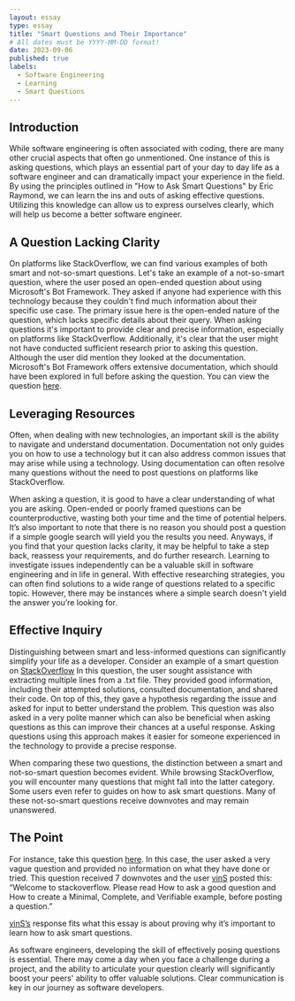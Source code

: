 ```yaml
---
layout: essay
type: essay
title: "Smart Questions and Their Importance"
# All dates must be YYYY-MM-DD format!
date: 2023-09-06
published: true
labels:
  - Software Engineering
  - Learning
  - Smart Questions
---
```



## Introduction
While software engineering is often associated with coding, there are many other crucial aspects that often go unmentioned. One instance of this is asking questions, which plays an essential part of your day to day life as a software engineer and can dramatically impact your experience in the field. By using the principles outlined in "How to Ask Smart Questions" by Eric Raymond, we can learn the ins and outs of asking effective questions. Utilizing this knowledge can allow us to express ourselves clearly, which will help us become a better software engineer.
  
## A Question Lacking Clarity
On platforms like StackOverflow, we can find various examples of both smart and not-so-smart questions. Let's take an example of a not-so-smart question, where the user posed an open-ended question about using Microsoft's Bot Framework. They asked if anyone had experience with this technology because they couldn't find much information about their specific use case. The primary issue here is the open-ended nature of the question, which lacks specific details about their query. When asking questions it's important to provide clear and precise information, especially on platforms like StackOverflow. Additionally, it's clear that the user might not have conducted sufficient research prior to asking this question. Although the user did mention they looked at the documentation. Microsoft's Bot Framework offers extensive documentation, which should have been explored in full before asking the question. You can view the question <a href ="https://stackoverflow.com/questions/77054656/bot-for-microsoft-teams">here</a>.


## Leveraging Resources
Often, when dealing with new technologies, an important skill is the ability to navigate and understand documentation. Documentation not only guides you on how to use a technology but it can also address common issues that may arise while using a technology.  Using documentation can often resolve many questions without the need to post questions on platforms like StackOverflow.

When asking a question, it is good to have a clear understanding of what you are asking. Open-ended or poorly framed questions can be counterproductive, wasting both your time and the time of potential helpers. It’s also important to note that there is no reason you should post a question if a simple google search will yield you the results you need. Anyways, if you find that your question lacks clarity, it may be helpful to take a step back, reassess your requirements, and do further research. Learning to investigate issues independently can be a valuable skill in software engineering and in life in general. With effective researching strategies, you can often find solutions to a wide range of questions related to a specific topic. However, there may be instances where a simple search doesn't yield the answer you’re looking for.

## Effective Inquiry
Distinguishing between smart and less-informed questions can significantly simplify your life as a developer. Consider an example of a smart question on <a href ="https://stackoverflow.com/questions/77057377/linecache-getline-getlines-does-not-actually-work-on-a-txt-file">StackOverflow</a> In this question, the user sought assistance with extracting multiple lines from a .txt file. They provided good information, including their attempted solutions, consulted documentation, and shared their code. On top of this, they gave a hypothesis regarding the issue and asked for input to better understand the problem. This question was also asked in a very polite manner which can also be beneficial when asking questions as this can improve their chances at a useful response. Asking questions using this approach makes it easier for someone experienced in the technology to provide a precise response.

When comparing these two questions, the distinction between a smart and not-so-smart question becomes evident. While browsing StackOverflow, you will encounter many questions that might fall into the latter category. Some users even refer to guides on how to ask smart questions. Many of these not-so-smart questions receive downvotes and may remain unanswered. 

## The Point
For instance, take this question <a href ="https://stackoverflow.com/questions/47746807/reversing-diagonal-in-a-matrix-in-java">here</a>. In this case, the user asked a very vague question and provided no information on what they have done or tried. This question received 7 downvotes and the user <a href= "https://stackoverflow.com/users/977855/vins">vinS</a> posted this: “Welcome to stackoverflow. Please read How to ask a good question and How to create a Minimal, Complete, and Verifiable example, before posting a question.”

<a href= "https://stackoverflow.com/users/977855/vins">vinS’s</a> response fits what this essay is about proving why it’s important to learn how to ask smart questions.

As software engineers, developing the skill of effectively posing questions is essential. There may come a day when you face a challenge during a project, and the ability to articulate your question clearly will significantly boost your peers' ability to offer valuable solutions. Clear communication is key in our journey as software developers.




